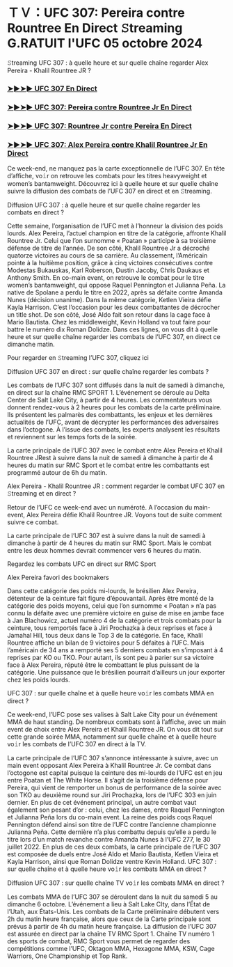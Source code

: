 #  ＴＶ：UFC 307: Pereira contre Rountree En Direct 𝚂treaming G.RATUIT l'UFC 05 octobre 2024

𝚂treaming UFC 307 : à quelle heure et sur quelle chaîne regarder Alex Pereira - Khalil Rountree JR ?

<h3><a href="https://cutt.ly/LeOC6dri">➤►➤► UFC 307 En Direct</a></h3>

<h3><a href="https://cutt.ly/LeOC6dri">➤►➤► UFC 307: Pereira contre Rountree Jr En Direct</a></h3>

<h3><a href="https://cutt.ly/LeOC6dri">➤►➤► UFC 307: Rountree Jr contre Pereira En Direct</a></h3>

<h3><a href="https://cutt.ly/LeOC6dri">➤►➤► UFC 307: Alex Pereira contre Khalil Rountree Jr En Direct</a></h3>

Ce week-end, ne manquez pas la carte exceptionnelle de l’UFC 307. En tête d’affiche, vo𝚒r on retrouve les combats pour les titres heavyweight et women’s bantamweight. Découvrez ici à quelle heure et sur quelle chaîne suivre la diffusion des combats de l’UFC 307 en direct et en 𝚂treaming.

Diffusion UFC 307 : à quelle heure et sur quelle chaîne regarder les combats en direct ?

Cette semaine, l’organisation de l’UFC met à l’honneur la division des poids lourds. Alex Pereira, l’actuel champion en titre de la catégorie, affronte Khalil Rountree Jr. Celui que l’on surnomme « Poatan » participe à sa troisième défense de titre de l’année. De son côté, Khalil Rountree Jr a décroché quatorze victoires au cours de sa carrière. Au classement, l’Américain pointe à la huitième position, grâce à cinq victoires consécutives contre Modestas Bukauskas, Karl Roberson, Dustin Jacoby, Chris Daukaus et Anthony Smith. En co-main event, on retrouve le combat pour le titre women’s bantamweight, qui oppose Raquel Pennington et Julianna Peña. La native de Spolane a perdu le titre en 2022, après sa défaite contre Amanda Nunes (décision unanime). Dans la même catégorie, Ketlen Vieira défie Kayla Harrison. C’est l’occasion pour les deux combattantes de décrocher un title shot. De son côté, José Aldo fait son retour dans la cage face à Mario Bautista. Chez les middleweight, Kevin Holland va tout faire pour battre le numéro dix Roman Dolidze. Dans ces lignes, on vous dit à quelle heure et sur quelle chaîne regarder les combats de l’UFC 307, en direct ce dimanche matin.

Pour regarder en 𝚂treaming l’UFC 307, cliquez ici

Diffusion UFC 307 en direct : sur quelle chaîne regarder les combats ?

Les combats de l’UFC 307 sont diffusés dans la nuit de samedi à dimanche, en direct sur la chaîne RMC SPORT 1. L’événement se déroule au Delta Center de Salt Lake City, à partir de 4 heures. Les commentateurs vous donnent rendez-vous à 2 heures pour les combats de la carte préliminaire. Ils présentent les palmarès des combattants, les enjeux et les dernières actualités de l’UFC, avant de décrypter les performances des adversaires dans l’octogone. À l’issue des combats, les experts analysent les résultats et reviennent sur les temps forts de la soirée.

La carte principale de l’UFC 307 avec le combat entre Alex Pereira et Khalil Rountree JRest à suivre dans la nuit de samedi à dimanche à partir de 4 heures du matin sur RMC Sport et le combat entre les combattants est programmé autour de 6h du matin.

Alex Pereira - Khalil Rountree JR : comment regarder le combat UFC 307 en 𝚂treaming et en direct ?

Retour de l’UFC ce week-end avec un numéroté. A l’occasion du main-event, Alex Pereira défie Khalil Rountree JR. Voyons tout de suite comment suivre ce combat.

La carte principale de l’UFC 307 est à suivre dans la nuit de samedi à dimanche à partir de 4 heures du matin sur RMC Sport. Mais le combat entre les deux hommes devrait commencer vers 6 heures du matin.

Regardez les combats UFC en direct sur RMC Sport

Alex Pereira favori des bookmakers

Dans cette catégorie des poids mi-lourds, le brésilien Alex Pereira, détenteur de la ceinture fait figure d’épouvantail. Après être monté de la catégorie des poids moyens, celui que l’on surnomme « Poatan » n’a pas connu la défaite avec une première victoire en guise de mise en jambe face à Jan Blachowicz, actuel numéro 4 de la catégorie et trois combats pour la ceinture, tous remportés face à Jiri Prochazka à deux reprises et face à Jamahal Hill, tous deux dans le Top 3 de la catégorie. En face, Khalil Rountree affiche un bilan de 9 victoires pour 5 défaites à l’UFC. Mais l’américain de 34 ans a remporté ses 5 derniers combats en s’imposant à 4 reprises par KO ou TKO. Pour autant, ils sont peu à parier sur sa victoire face à Alex Pereira, réputé être le combattant le plus puissant de la catégorie. Une puissance que le brésilien pourrait d’ailleurs un jour exporter chez les poids lourds.

UFC 307 : sur quelle chaîne et à quelle heure vo𝚒r les combats MMA en direct ?

Ce week-end, l’UFC pose ses valises à Salt Lake City pour un événement MMA de haut standing. De nombreux combats sont à l’affiche, avec un main event de choix entre Alex Pereira et Khalil Rountree JR. On vous dit tout sur cette grande soirée MMA, notamment sur quelle chaîne et à quelle heure vo𝚒r les combats de l’UFC 307 en direct à la TV.

La carte principale de l’UFC 307 s’annonce intéressante à suivre, avec un main event opposant Alex Pereira à Khalil Rountree Jr. Ce combat dans l’octogone est capital puisque la ceinture des mi-lourds de l’UFC est en jeu entre Poatan et The White Horse. Il s’agit de la troisième défense pour Pereira, qui vient de remporter un bonus de performance de la soirée avec son TKO au deuxième round sur Jiri Prochazka, lors de l’UFC 303 en juin dernier. En plus de cet événement principal, un autre combat vaut également son pesant d’or : celui, chez les dames, entre Raquel Pennington et Julianna Peña lors du co-main event. La reine des poids coqs Raquel Pennington défend ainsi son titre de l’UFC contre l’ancienne championne Julianna Peña. Cette dernière n’a plus combattu depuis qu’elle a perdu le titre lors d’un match revanche contre Amanda Nunes à l’UFC 277, le 30 juillet 2022. En plus de ces deux combats, la carte principale de l’UFC 307 est composée de duels entre José Aldo et Mario Bautista, Ketlen Vieira et Kayla Harrison, ainsi que Roman Dolidze ventre Kevin Holland. UFC 307 : sur quelle chaîne et à quelle heure vo𝚒r les combats MMA en direct ?

Diffusion UFC 307 : sur quelle chaîne TV vo𝚒r les combats MMA en direct ?

Les combats MMA de l’UFC 307 se déroulent dans la nuit du samedi 5 au dimanche 6 octobre. L’événement a lieu à Salt Lake CIty, dans l’État de l’Utah, aux États-Unis. Les combats de la Carte préliminaire débutent vers 2h du matin heure française, alors que ceux de la Carte principale sont prévus à partir de 4h du matin heure française. La diffusion de l’UFC 307 est assurée en direct par la chaîne TV RMC Sport 1. Chaîne TV numéro 1 des sports de combat, RMC Sport vous permet de regarder des compétitions comme l’UFC, Oktagon MMA, Hexagone MMA, KSW, Cage Warriors, One Championship et Top Rank.
